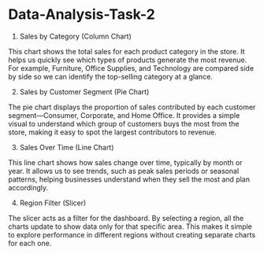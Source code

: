 # Data-Analysis-Task-2
1. Sales by Category (Column Chart)

This chart shows the total sales for each product category in the store. It helps us quickly see which types of products generate the most revenue. For example, Furniture, Office Supplies, and Technology are compared side by side so we can identify the top-selling category at a glance.

2. Sales by Customer Segment (Pie Chart)

The pie chart displays the proportion of sales contributed by each customer segment—Consumer, Corporate, and Home Office. It provides a simple visual to understand which group of customers buys the most from the store, making it easy to spot the largest contributors to revenue.

3. Sales Over Time (Line Chart)

This line chart shows how sales change over time, typically by month or year. It allows us to see trends, such as peak sales periods or seasonal patterns, helping businesses understand when they sell the most and plan accordingly.

4. Region Filter (Slicer)

The slicer acts as a filter for the dashboard. By selecting a region, all the charts update to show data only for that specific area. This makes it simple to explore performance in different regions without creating separate charts for each one.
